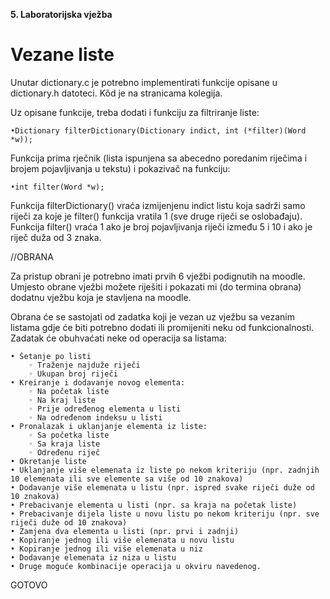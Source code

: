 **5. Laboratorijska vježba**

# Vezane liste 

Unutar dictionary.c je potrebno implementirati funkcije opisane u dictionary.h datoteci. Kôd je na stranicama kolegija.

Uz opisane funkcije, treba dodati i funkciju za filtriranje liste:


    •Dictionary filterDictionary(Dictionary indict, int (*filter)(Word *w));


Funkcija prima rječnik (lista ispunjena sa abecedno poredanim riječima i brojem pojavljivanja u tekstu) i pokazivač na funkciju:


    •int filter(Word *w);


Funkcija filterDictionary() vraća izmijenjenu indict listu koja sadrži samo riječi za koje je filter() funkcija vratila 1 (sve druge riječi se oslobađaju). 
Funkcija filter() vraća 1 ako je broj pojavljivanja riječi između 5 i 10 i ako je riječ duža od 3 znaka.

//OBRANA

Za pristup obrani je potrebno imati prvih 6 vježbi podignutih na moodle.
Umjesto obrane vježbi možete riješiti i pokazati mi (do termina obrana) dodatnu vježbu koja je stavljena na moodle.

Obrana će se sastojati od zadatka koji je vezan uz vježbu sa vezanim listama gdje će biti potrebno dodati ili promijeniti neku od funkcionalnosti. Zadatak će obuhvaćati neke od operacija sa listama:


    • Šetanje po listi
        ◦ Traženje najduže riječi
        ◦ Ukupan broj riječi
    • Kreiranje i dodavanje novog elementa:
        ◦ Na početak liste
        ◦ Na kraj liste
        ◦ Prije određenog elementa u listi
        ◦ Na određenom indeksu u listi
    • Pronalazak i uklanjanje elementa iz liste:
        ◦ Sa početka liste
        ◦ Sa kraja liste
        ◦ Određenu riječ
    • Okretanje liste
    • Uklanjanje više elemenata iz liste po nekom kriteriju (npr. zadnjih 10 elemenata ili sve elemente sa više od 10 znakova)
    • Dodavanje više elemenata u listu (npr. ispred svake riječi duže od 10 znakova)
    • Prebacivanje elementa u listi (npr. sa kraja na početak liste)
    • Prebacivanje dijela liste u novu listu po nekom kriteriju (npr. sve riječi duže od 10 znakova)
    • Zamjena dva elementa u listi (npr. prvi i zadnji)
    • Kopiranje jednog ili više elemenata u novu listu
    • Kopiranje jednog ili više elemenata u niz
    • Dodavanje elemenata iz niza u listu
    • Druge moguće kombinacije operacija u okviru navedenog.


GOTOVO

